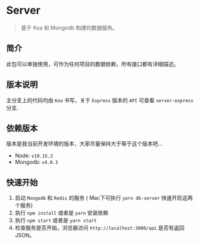 # Server

> 基于 Koa 和 Mongodb 构建的数据服务。

## 简介

此包可以单独使用，可作为任何项目的数据依赖，所有接口都有详细描述。

## 版本说明

主分支上的代码均由 `Koa` 书写，关于 `Express` 版本的 `API` 可查看 `server-express` 分支.

## 依赖版本

版本是我当前开发环境的版本，大家尽量保持大于等于这个版本吧...

  - Node: `v10.15.3`
  - Mongodb: `v4.0.3`

## 快速开始

  1. 启动 `Mongodb` 和 `Redis` 的服务 ( Mac下可执行 `yarn db-server` 快速开启这两个服务)
  2. 执行 `npm install` 或者是 `yarn` 安装依赖
  3. 执行 `npm start` 或者是 `yarn start`
  4. 检查服务是否开始，浏览器访问 `http://localhost:3000/api` 是否有返回JSON。
